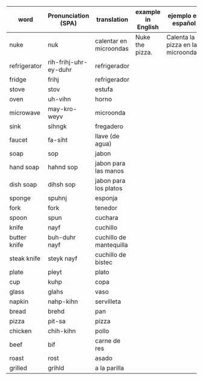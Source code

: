 |word|Pronunciation (SPA)|translation|example in English|ejemplo en español|
|----|-------------------|-----------|------------------|------------------|
|nuke|nuk|calentar en microondas|Nuke the pizza.|Calenta la pizza en la microondas.|
|refrigerator|rih-frihj-uhr-ey-duhr|refrigerador||||
|fridge|frihj|refrigerador||||
|stove|stov|estufa|||
|oven|uh-vihn|horno|||
|microwave|may-kro-weyv|microonda|||
|sink|sihngk|fregadero|||
|faucet|fa-siht|llave (de agua)|||
|soap|sop|jabon|||
|hand soap|hahnd sop|jabon para las manos|||
|dish soap|dihsh sop|jabon para los platos|||
|sponge|spuhnj|esponja|||
|fork|fork|tenedor|||
|spoon|spun|cuchara|||
|knife|nayf|cuchillo|||
|butter knife|buh-duhr nayf|cuchillo de mantequilla|||
|steak knife|steyk nayf|cuchillo de bistec|||
|plate|pleyt|plato|||
|cup|kuhp|copa|||
|glass|glahs|vaso|||
|napkin|nahp-kihn|servilleta|||
|bread|brehd|pan|||
|pizza|pit-sa|pizza|||
|chicken|chih-kihn|pollo|||
|beef|bif|carne de res|||
|roast|rost|asado|||
|grilled|grihld|a la parilla|||
